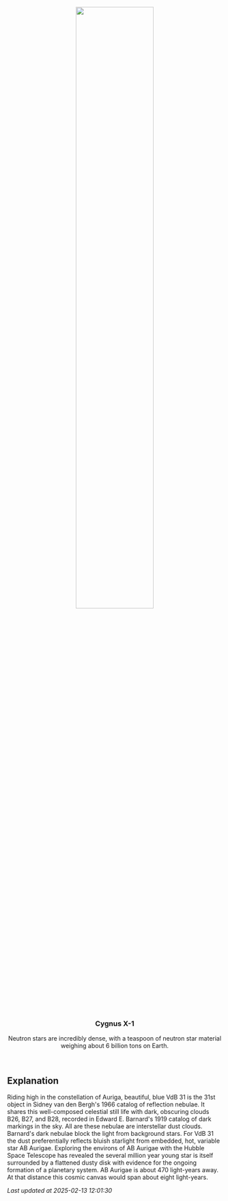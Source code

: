 <p align='center'>
    <img src='https://apod.nasa.gov/apod/image/2502/Vdb31_Astrobin1024.jpg' width='60%' />
    <h3 align="center">Cygnus X-1</h3>
    <p align="center">Neutron stars are incredibly dense, with a teaspoon of neutron star material weighing about 6 billion tons on Earth.</p>
</p>
<br/>

Explanation
--
Riding high in the constellation of Auriga, beautiful, blue VdB 31 is the 31st object in Sidney van den Bergh's 1966 catalog of reflection nebulae. It shares this well-composed celestial still life with dark, obscuring clouds B26, B27, and B28, recorded in Edward E. Barnard's 1919 catalog of dark markings in the sky. All are these nebulae are interstellar dust clouds. Barnard's dark nebulae block the light from background stars. For VdB 31 the dust preferentially reflects bluish starlight from embedded, hot, variable star AB Aurigae. Exploring the environs of AB Aurigae with the Hubble Space Telescope has revealed the several million year young star is itself surrounded by a flattened dusty disk with evidence for the ongoing formation of a planetary system. AB Aurigae is about 470 light-years away. At that distance this cosmic canvas would span about eight light-years.


*Last updated at 2025-02-13 12:01:30*

